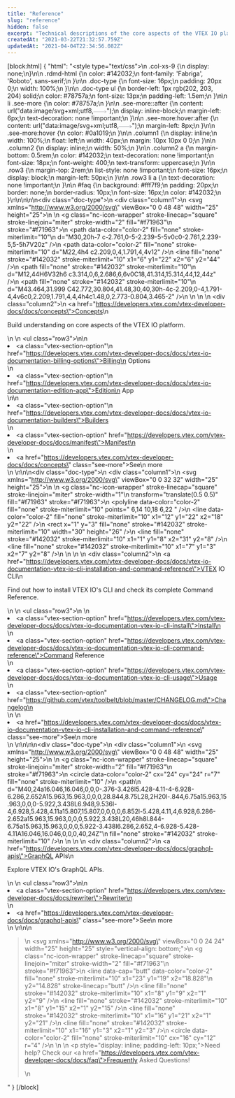 ```yaml
---
title: "Reference"
slug: "reference"
hidden: false
excerpt: "Technical descriptions of the core aspects of the VTEX IO platform, CLI, and GraphQL APIs."
createdAt: "2021-03-22T21:32:57.759Z"
updatedAt: "2021-04-04T22:34:56.082Z"
---
```

[block:html]
{
  "html": "<style type=\"text/css\">\n    .col-xs-9 {\n       display: none;\n}\n\n    .rdmd-html {\n        color: #142032;\n        font-family: 'Fabriga', 'Roboto', sans-serif;\n    }\n\n    .doc-type {\n        font-size: 16px;\n        padding: 20px 0;\n        width: 100%;\n    }\n\n    .doc-type ul {\n        border-left: 1px rgb(202, 203, 204) solid;\n        color: #78757a;\n        font-size: 13px;\n        padding-left: 1.5em;\n    }\n\n    li .see-more {\n        color: #78757a;\n    }\n\n    .see-more::after {\n        content: url(\"data:image/svg+xml;utf8,<svg xmlns='http://www.w3.org/2000/svg' width='30' height='14' viewBox='0 -8 59 14' fill='none'><path d='M0 7H57' stroke='rgb(120, 117, 122)'></path><path d='M49 1L57.5 7L49 13' stroke='rgb(120, 117, 122)'></path></svg>\");\n        display: inline-block;\n        margin-left: 6px;\n        text-decoration: none !important;\n    }\n\n    .see-more:hover:after {\n        content: url(\"data:image/svg+xml;utf8,<svg xmlns='http://www.w3.org/2000/svg' width='30' height='14' viewBox='0 -8 59 14' fill='none'><path d='M0 7H57' stroke='rgb(20, 32, 50)'></path><path d='M49 1L57.5 7L49 13' stroke='rgb(20, 32, 50)'></path></svg>\");\n        margin-left: 8px;\n    }\n\n    .see-more:hover {\n        color: #0a1019;\n    }\n\n    .column1 {\n        display: inline;\n        width: 100%;\n        float: left;\n        width: 40px;\n        margin: 10px 10px 0 0;\n    }\n\n    .column2 {\n        display: inline;\n        width: 50%;\n    }\n\n    .column2 a {\n        margin-bottom: 0.5rem;\n        color: #142032;\n        text-decoration: none !important;\n        font-size: 18px;\n        font-weight: 400;\n        text-transform: uppercase;\n    }\n\n    .row3 {\n        margin-top: 2rem;\n        list-style: none !important;\n        font-size: 16px;\n        display: block;\n        margin-left: 50px;\n    }\n\n    .row3 li a {\n        text-decoration: none !important;\n    }\n\n    #faq {\n        background: #fff7f9;\n        padding: 20px;\n        border: none;\n        border-radius: 10px;\n        font-size: 16px;\n        color: #142032;\n    }\n</style>\n\n\n\n<div class=\"doc-type\">\n    <div class=\"column1\">\n        <svg xmlns=\"http://www.w3.org/2000/svg\" viewBox=\"0 0 48 48\" width=\"25\" height=\"25\">\n            <title>abc</title>\n            <g class=\"nc-icon-wrapper\" stroke-linecap=\"square\" stroke-linejoin=\"miter\" stroke-width=\"2\" fill=\"#f71963\"\n                stroke=\"#f71963\">\n                <path data-color=\"color-2\" fill=\"none\" stroke-miterlimit=\"10\"\n                    d=\"M30,20h-7 c-2.761,0-5-2.239-5-5v0c0-2.761,2.239-5,5-5h7V20z\" />\n                <path data-color=\"color-2\" fill=\"none\" stroke-miterlimit=\"10\" d=\"M22,4h4 c2.209,0,4,1.791,4,4v12\" />\n                <line fill=\"none\" stroke=\"#142032\" stroke-miterlimit=\"10\" x1=\"6\" y1=\"22\" x2=\"6\" y2=\"44\" />\n                <path fill=\"none\" stroke=\"#142032\" stroke-miterlimit=\"10\"\n                    d=\"M12,44H6V32h6 c3.314,0,6,2.686,6,6v0C18,41.314,15.314,44,12,44z\" />\n                <path fill=\"none\" stroke=\"#142032\" stroke-miterlimit=\"10\"\n                    d=\"M43.464,31.999 C42.772,30.804,41.48,30,40,30h-4c-2.209,0-4,1.791-4,4v6c0,2.209,1.791,4,4,4h4c1.48,0,2.773-0.804,3.465-2\" />\n            </g>\n        </svg>\n    </div>\n    <div class=\"column2\">\n        <a href=\"https://developers.vtex.com/vtex-developer-docs/docs/concepts\">Concepts</a>\n        <p>Build understanding on core aspects of the VTEX IO platform.</p>\n    </div>\n    <ul class=\"row3\">\n\n        <li><a class=\"vtex-section-option\"\n                href=\"https://developers.vtex.com/vtex-developer-docs/docs/vtex-io-documentation-billing-options\">Billing\n                Options</li>\n        <li><a class=\"vtex-section-option\"\n                href=\"https://developers.vtex.com/vtex-developer-docs/docs/vtex-io-documentation-edition-app\">Edition\n                App</li>\n\n        <li><a class=\"vtex-section-option\"\n                href=\"https://developers.vtex.com/vtex-developer-docs/docs/vtex-io-documentation-builders\">Builders</li>\n        <li><a class=\"vtex-section-option\" href=\"https://developers.vtex.com/vtex-developer-docs/docs/manifest\">Manifest\n        </li>\n        <li><a href=\"https://developers.vtex.com/vtex-developer-docs/docs/concepts\" class=\"see-more\">See\n                more</a></li>\n    </ul>\n</div>\n\n<div class=\"doc-type\">\n    <div class=\"column1\">\n        <svg xmlns=\"http://www.w3.org/2000/svg\" viewBox=\"0 0 32 32\" width=\"25\" height=\"25\">\n            <title>window code</title>\n            <g class=\"nc-icon-wrapper\" stroke-linecap=\"square\" stroke-linejoin=\"miter\" stroke-width=\"1\"\n                transform=\"translate(0.5 0.5)\" fill=\"#f71963\" stroke=\"#f71963\">\n                <polyline data-color=\"color-2\" fill=\"none\" stroke-miterlimit=\"10\" points=\" 6,14 10,18 6,22 \" />\n                <line data-color=\"color-2\" fill=\"none\" stroke-miterlimit=\"10\" x1=\"12\" y1=\"22\" x2=\"18\" y2=\"22\" />\n                <rect x=\"1\" y=\"3\" fill=\"none\" stroke=\"#142032\" stroke-miterlimit=\"10\" width=\"30\" height=\"26\" />\n                <line fill=\"none\" stroke=\"#142032\" stroke-miterlimit=\"10\" x1=\"1\" y1=\"8\" x2=\"31\" y2=\"8\" />\n                <line fill=\"none\" stroke=\"#142032\" stroke-miterlimit=\"10\" x1=\"7\" y1=\"3\" x2=\"7\" y2=\"8\" />\n            </g>\n        </svg>\n    </div>\n    <div class=\"column2\">\n        <a href=\"https://developers.vtex.com/vtex-developer-docs/docs/vtex-io-documentation-vtex-io-cli-installation-and-command-reference\">VTEX IO CLI</a>\n        <p>Find out how to install VTEX IO's CLI and check its complete Command Reference.</p>\n    </div>\n    <ul class=\"row3\">\n        \n        <li><a class=\"vtex-section-option\" href=\"https://developers.vtex.com/vtex-developer-docs/docs/vtex-io-documentation-vtex-io-cli-install\">Install\n        </li>\n        <li><a class=\"vtex-section-option\" href=\"https://developers.vtex.com/vtex-developer-docs/docs/vtex-io-documentation-vtex-io-cli-command-reference\">Command Reference</li>\n        <li><a class=\"vtex-section-option\" href=\"https://developers.vtex.com/vtex-developer-docs/docs/vtex-io-documentation-vtex-io-cli-usage\">Usage</li>\n        <li><a class=\"vtex-section-option\" href=\"https://github.com/vtex/toolbelt/blob/master/CHANGELOG.md\">Changelog\n        </li>\n        <!-- Atualizar no futuro\n        <li><a class=\"vtex-section-option\" href=\"\">Uninstall</li>\n        <li><a class=\"vtex-section-option\" href=\"\">Update\n        </li>\n        <li><a class=\"vtex-section-option\" href=\"\">Plugins\n        </li>\n        -->\n        <li><a href=\"https://developers.vtex.com/vtex-developer-docs/docs/vtex-io-documentation-vtex-io-cli-installation-and-command-reference\" class=\"see-more\">See\n                more</a></li>\n    </ul>\n</div>\n\n\n<div class=\"doc-type\">\n    <div class=\"column1\">\n        <svg xmlns=\"http://www.w3.org/2000/svg\" viewBox=\"0 0 48 48\" width=\"25\" height=\"25\">\n            <title>settings gear</title>\n            <g class=\"nc-icon-wrapper\" stroke-linecap=\"square\" stroke-linejoin=\"miter\" stroke-width=\"2\" fill=\"#f71963\"\n                stroke=\"#f71963\">\n                <circle data-color=\"color-2\" cx=\"24\" cy=\"24\" r=\"7\" fill=\"none\" stroke-miterlimit=\"10\" />\n                <path\n                    d=\"M40,24a16.046,16.046,0,0,0-.376-3.426l5.428-4.11-4-6.928-6.286,2.652A15.963,15.963,0,0,0,28.844,8.75L28,2H20l-.844,6.75a15.963,15.963,0,0,0-5.922,3.438L6.948,9.536l-4,6.928,5.428,4.11a15.807,15.807,0,0,0,0,6.852l-5.428,4.11,4,6.928,6.286-2.652a15.963,15.963,0,0,0,5.922,3.438L20,46h8l.844-6.75a15.963,15.963,0,0,0,5.922-3.438l6.286,2.652,4-6.928-5.428-4.11A16.046,16.046,0,0,0,40,24Z\"\n                    fill=\"none\" stroke=\"#142032\" stroke-miterlimit=\"10\" />\n            </g>\n        </svg>\n    </div>\n    <div class=\"column2\">\n        <a href=\"https://developers.vtex.com/vtex-developer-docs/docs/graphql-apis\">GraphQL APIs</a>\n        <p>Explore VTEX IO's GraphQL APIs.</p>\n    </div>\n    <ul class=\"row3\">\n\n        <li><a class=\"vtex-section-option\" href=\"https://developers.vtex.com/vtex-developer-docs/docs/rewriter\">Rewriter\n        </li>\n        <li><a href=\"https://developers.vtex.com/vtex-developer-docs/docs/graphql-apis\" class=\"see-more\">See\n                more</a></li>\n    </ul>\n</div>\n\n<blockquote id='faq'>\n    <svg xmlns=\"http://www.w3.org/2000/svg\" viewBox=\"0 0 24 24\" width=\"25\" height=\"25\" style=\"vertical-align: bottom;\">\n        <g class=\"nc-icon-wrapper\" stroke-linecap=\"square\" stroke-linejoin=\"miter\" stroke-width=\"2\" fill=\"#f71963\"\n            stroke=\"#f71963\">\n            <line data-cap=\"butt\" data-color=\"color-2\" fill=\"none\" stroke-miterlimit=\"10\" x1=\"23\" y1=\"19\" x2=\"18.828\"\n                y2=\"14.828\" stroke-linecap=\"butt\" />\n            <line fill=\"none\" stroke=\"#142032\" stroke-miterlimit=\"10\" x1=\"8\" y1=\"9\" x2=\"1\" y2=\"9\" />\n            <line fill=\"none\" stroke=\"#142032\" stroke-miterlimit=\"10\" x1=\"8\" y1=\"15\" x2=\"1\" y2=\"15\" />\n            <line fill=\"none\" stroke=\"#142032\" stroke-miterlimit=\"10\" x1=\"16\" y1=\"21\" x2=\"1\" y2=\"21\" />\n            <line fill=\"none\" stroke=\"#142032\" stroke-miterlimit=\"10\" x1=\"16\" y1=\"3\" x2=\"1\" y2=\"3\" />\n            <circle data-color=\"color-2\" fill=\"none\" stroke-miterlimit=\"10\" cx=\"16\" cy=\"12\" r=\"4\" />\n        </g>\n    </svg>\n    <p style=\"display: inline; padding-left: 10px;\">Need help? Check our <a href=\"https://developers.vtex.com/vtex-developer-docs/docs/faq\">Frequently Asked Questions!</a></p>\n</blockquote>"
}
[/block]